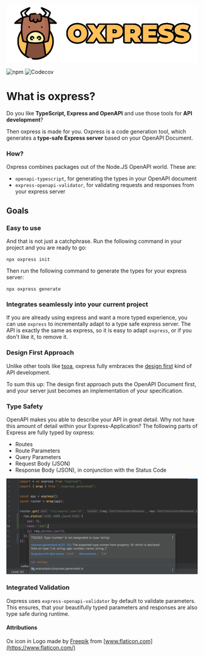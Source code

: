 ![Logo of oxpress](logo.png)

![npm](https://img.shields.io/npm/v/oxpress) ![Codecov](https://img.shields.io/codecov/c/github/jankuss/oxpress)

# What is oxpress?

Do you like **TypeScript, Express and OpenAPI** and use those tools for **API development**?

Then oxpress is made for you. Oxpress is a code generation tool,
which generates a **type-safe Express server** based on your OpenAPI Document.

### How?

Oxpress combines packages out of the Node.JS OpenAPI world. These are:
- `openapi-typescript`, for generating the types in your OpenAPI document
- `express-openapi-validator`, for validating requests and responses from your express server

## Goals

### Easy to use

And that is not just a catchphrase. Run the following command in your project and you are ready to go:

```
npx oxpress init
```

Then run the following command to generate the types for your express server:

```
npx oxpress generate
```

### Integrates seamlessly into your current project

If you are already using express and want a more typed experience, you can use `oxpress` to incrementally adapt to a type safe express server. The API is exactly the same as express, so it is easy to adapt `oxpress`, or if you don't like it, to remove it.

### Design First Approach

Unlike other tools like [tsoa](https://github.com/lukeautry/tsoa),
oxpress fully embraces the [design first](https://swagger.io/blog/api-design/design-first-or-code-first-api-development/)
kind of API development.

To sum this up: The design first approach puts the OpenAPI Document first, and your server just becomes an implementation of your specification.

### Type Safety

OpenAPI makes you able to describe your API in great detail. Why not have this amount of detail within your Express-Application?
The following parts of Express are fully typed by oxpress:

* Routes
* Route Parameters
* Query Parameters
* Request Body (JSON)
* Response Body (JSON), in conjunction with the Status Code

![Type Safety in Action](docs/static/img/typed_express_app.png)

### Integrated Validation

Oxpress uses `express-openapi-validator` by default to validate parameters. This ensures,
that your beautifully typed parameters and responses are also type safe during runtime.

#### Attributions

Ox icon in Logo made by [Freepik](https://www.freepik.com) from [www.flaticon.com](https://www.flaticon.com/)

